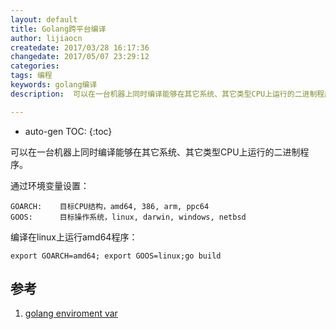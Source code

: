 ```yaml
---
layout: default
title: Golang跨平台编译
author: lijiaocn
createdate: 2017/03/28 16:17:36
changedate: 2017/05/07 23:29:12
categories:
tags: 编程
keywords: golang编译
description:  可以在一台机器上同时编译能够在其它系统、其它类型CPU上运行的二进制程序。

---
```


* auto-gen TOC:
{:toc}


可以在一台机器上同时编译能够在其它系统、其它类型CPU上运行的二进制程序。

通过环境变量设置：

	GOARCH:    目标CPU结构，amd64, 386, arm, ppc64
	GOOS:      目标操作系统，linux, darwin, windows, netbsd

编译在linux上运行amd64程序：

	export GOARCH=amd64; export GOOS=linux;go build

## 参考

1. [golang enviroment var][1]

[1]: https://golang.org/cmd/go/#hdr-Environment_variables "golang enviroment var"

